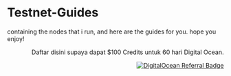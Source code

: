 # Testnet-Guides
containing the nodes that i run, and here are the guides for you. hope you enjoy!

<p align="right">Daftar disini supaya dapat $100 Credits untuk 60 hari Digital Ocean.</p>
<p align="right"><a href="https://www.digitalocean.com/?refcode=3e669f831302&utm_campaign=Referral_Invite&utm_medium=Referral_Program&utm_source=badge"><img src="https://web-platforms.sfo2.digitaloceanspaces.com/WWW/Badge%202.svg" alt="DigitalOcean Referral Badge" /></a></p>
